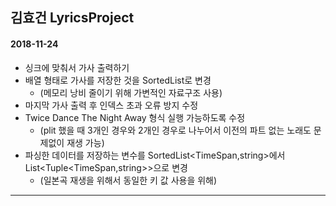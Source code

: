 ## 김효건 LyricsProject
#### 2018-11-24
 * 싱크에 맞춰서 가사 출력하기
 * 배열 형태로 가사를 저장한 것을 SortedList로 변경
   - (메모리 낭비 줄이기 위해 가변적인 자료구조 사용)
 * 마지막 가사 출력 후 인덱스 초과 오류 방지 수정
 * Twice Dance The Night Away 형식 실행 가능하도록 수정
   - (plit 했을 때 3개인 경우와 2개인 경우로 나누어서 이전의 파트 없는 노래도 문제없이 재생 가능)
 * 파싱한 데이터를 저장하는 변수를 SortedList<TimeSpan,string>에서 List<Tuple<TimeSpan,string>>으로 변경
   - (일본곡 재생을 위해서 동일한 키 값 사용을 위해)
-------------------------------------------------------------------------------------
